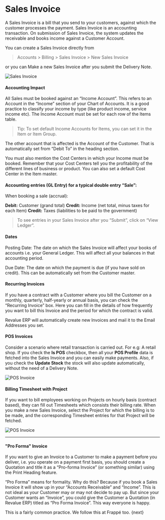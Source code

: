 # Sales Invoice

A Sales Invoice is a bill that you send to your customers, against which the customer processes the payment. Sales Invoice is an accounting transaction. On submission of Sales Invoice,  the system updates the receivable and books income against a Customer Account.

You can create a Sales Invoice directly from

> Accounts > Billing > Sales Invoice > New Sales Invoice

or you can Make a new Sales Invoice after you submit the Delivery Note.

<img class="screenshot" alt="Sales Invoice" src="/docs/assets/img/accounts/sales-invoice.png">

#### Accounting Impact

All Sales must be booked against an “Income Account”. This refers to an
Account in the “Income” section of your Chart of Accounts. It is a good
practice to classify your income by type (like product income, service income
etc). The Income Account must be set for each row of the Items table.

> Tip: To set default Income Accounts for Items, you can set it in the Item or
Item Group.

The other account that is affected is the Account of the Customer. That is
automatically set from “Debit To” in the heading section.

You must also mention the Cost Centers in which your Income must be booked.
Remember that your Cost Centers tell you the profitability of the different
lines of business or product. You can also set a default Cost Center in the
Item master.

#### Accounting entries (GL Entry) for a typical double entry “Sale”:

When booking a sale (accrual):

**Debit:** Customer (grand total) **Credit:** Income (net total, minus taxes for each Item) **Credit:** Taxes (liabilities to be paid to the government)

> To see entries in your Sales Invoice after you “Submit”, click on “View
Ledger”.

#### Dates

Posting Date: The date on which the Sales Invoice will affect your books of
accounts i.e. your General Ledger. This will affect all your balances in that
accounting period.

Due Date: The date on which the payment is due (if you have sold on credit).
This can be automatically set from the Customer master.

#### Recurring Invoices

If you have a contract with a Customer where you bill the Customer on a
monthly, quarterly, half-yearly or annual basis, you can check the “Recurring
Invoice” box. Here you can fill in the details of how frequently you want to
bill this Invoice and the period for which the contract is valid.

Revalue ERP will automatically create new Invoices and mail it to the Email Addresses
you set.

#### POS Invoices

Consider a scenario where retail transaction is carried out. For e.g: A retail shop.
If you check the **Is POS** checkbox, then all your **POS Profile** data is fetched
into the Sales Invoice and you can easily make payments.
Also, if you check the **Update Stock** the stock will also update automatically,
without the need of a Delivery Note.

<img class="screenshot" alt="POS Invoice" src="/docs/assets/img/accounts/pos-sales-invoice.png">

#### Billing Timesheet with Project

If you want to bill employees working on Projects on hourly basis (contract based),
they can fill out Timesheets which consists their billing rate. When you make a new
Sales Invoice, select the Project for which the billing is to be made, and the
corresponding Timesheet entries for that Project will be fetched.

<img class="screenshot" alt="POS Invoice" src="/docs/assets/img/accounts/billing-timesheet-sales-invoice.png">

* * *

#### "Pro Forma" Invoice

If you want to give an Invoice to a Customer to make a payment before you
deliver, i.e. you operate on a payment first basis, you should create a
Quotation and title it as a “Pro-forma Invoice” (or something similar) using
the Print Heading feature.

“Pro Forma” means for formality. Why do this? Because if you book a Sales
Invoice it will show up in your “Accounts Receivable” and “Income”. This is
not ideal as your Customer may or may not decide to pay up. But since your
Customer wants an “Invoice”, you could give the Customer a Quotation (in
Revalue ERP) titled as “Pro Forma Invoice”. This way everyone is happy.

This is a fairly common practice. We follow this at Frappé too.
{next}
